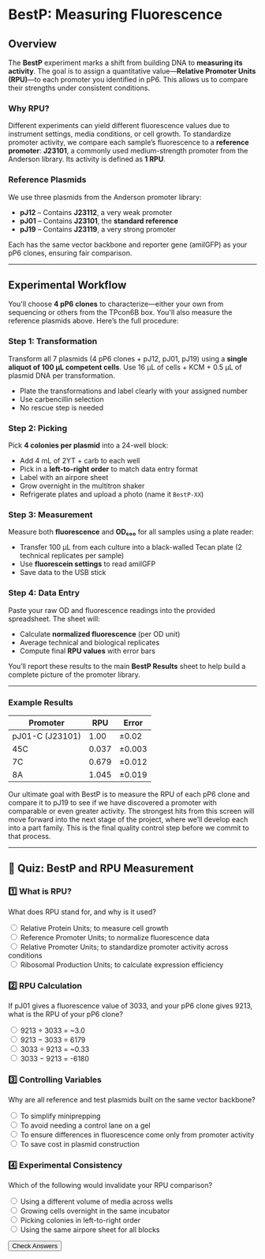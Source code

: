 # BestP: Measuring Fluorescence

## Overview

The **BestP** experiment marks a shift from building DNA to **measuring its activity**. The goal is to assign a quantitative value—**Relative Promoter Units (RPU)**—to each promoter you identified in pP6. This allows us to compare their strengths under consistent conditions.

### Why RPU?

Different experiments can yield different fluorescence values due to instrument settings, media conditions, or cell growth. To standardize promoter activity, we compare each sample’s fluorescence to a **reference promoter**: **J23101**, a commonly used medium-strength promoter from the Anderson library. Its activity is defined as **1 RPU**.

### Reference Plasmids

We use three plasmids from the Anderson promoter library:

- **pJ12** – Contains **J23112**, a very weak promoter
- **pJ01** – Contains **J23101**, the **standard reference**
- **pJ19** – Contains **J23119**, a very strong promoter

Each has the same vector backbone and reporter gene (amilGFP) as your pP6 clones, ensuring fair comparison.

---

## Experimental Workflow

You'll choose **4 pP6 clones** to characterize—either your own from sequencing or others from the TPcon6B box. You'll also measure the reference plasmids above. Here’s the full procedure:

### Step 1: Transformation

Transform all 7 plasmids (4 pP6 clones + pJ12, pJ01, pJ19) using a **single aliquot of 100 μL competent cells**. Use 16 μL of cells + KCM + 0.5 μL of plasmid DNA per transformation.

- Plate the transformations and label clearly with your assigned number
- Use carbencillin selection
- No rescue step is needed

### Step 2: Picking

Pick **4 colonies per plasmid** into a 24-well block:

- Add 4 mL of 2YT + carb to each well
- Pick in a **left-to-right order** to match data entry format
- Label with an airpore sheet
- Grow overnight in the multitron shaker
- Refrigerate plates and upload a photo (name it `BestP-XX`)

### Step 3: Measurement

Measure both **fluorescence** and **OD₆₀₀** for all samples using a plate reader:

- Transfer 100 μL from each culture into a black-walled Tecan plate (2 technical replicates per sample)
- Use **fluorescein settings** to read amilGFP
- Save data to the USB stick

### Step 4: Data Entry

Paste your raw OD and fluorescence readings into the provided spreadsheet. The sheet will:

- Calculate **normalized fluorescence** (per OD unit)
- Average technical and biological replicates
- Compute final **RPU values** with error bars

You’ll report these results to the main **BestP Results** sheet to help build a complete picture of the promoter library.

---

### Example Results

| Promoter | RPU | Error |
|----------|-----|-------|
| pJ01-C (J23101) | 1.00 | ±0.02 |
| 45C | 0.037 | ±0.003 |
| 7C | 0.679 | ±0.012 |
| 8A | 1.045 | ±0.019 |

Our ultimate goal with BestP is to measure the RPU of each pP6 clone and compare it to pJ19 to see if we have discovered a promoter with comparable or even greater activity. The strongest hits from this screen will move forward into the next stage of the project, where we’ll develop each into a part family. This is the final quality control step before we commit to that process.

---

## 🧪 Quiz: BestP and RPU Measurement

<form id="bestp_quiz_form">
  <h3>1️⃣ What is RPU?</h3>
  <p>What does RPU stand for, and why is it used?</p>
  <label><input type="radio" name="q1" value="a"> Relative Protein Units; to measure cell growth</label><br>
  <label><input type="radio" name="q1" value="b"> Reference Promoter Units; to normalize fluorescence data</label><br>
  <label><input type="radio" name="q1" value="c"> Relative Promoter Units; to standardize promoter activity across conditions</label><br>
  <label><input type="radio" name="q1" value="d"> Ribosomal Production Units; to calculate expression efficiency</label><br>
  <p id="bestp_res_q1"></p>

  <h3>2️⃣ RPU Calculation</h3>
  <p>If pJ01 gives a fluorescence value of 3033, and your pP6 clone gives 9213, what is the RPU of your pP6 clone?</p>
  <label><input type="radio" name="q2" value="a"> 9213 ÷ 3033 = ~3.0</label><br>
  <label><input type="radio" name="q2" value="b"> 9213 − 3033 = 6179</label><br>
  <label><input type="radio" name="q2" value="c"> 3033 ÷ 9213 = ~0.33</label><br>
  <label><input type="radio" name="q2" value="d"> 3033 − 9213 = -6180</label><br>
  <p id="bestp_res_q2"></p>

  <h3>3️⃣ Controlling Variables</h3>
  <p>Why are all reference and test plasmids built on the same vector backbone?</p>
  <label><input type="radio" name="q3" value="a"> To simplify miniprepping</label><br>
  <label><input type="radio" name="q3" value="b"> To avoid needing a control lane on a gel</label><br>
  <label><input type="radio" name="q3" value="c"> To ensure differences in fluorescence come only from promoter activity</label><br>
  <label><input type="radio" name="q3" value="d"> To save cost in plasmid construction</label><br>
  <p id="bestp_res_q3"></p>

  <h3>4️⃣ Experimental Consistency</h3>
  <p>Which of the following would invalidate your RPU comparison?</p>
  <label><input type="radio" name="q4" value="a"> Using a different volume of media across wells</label><br>
  <label><input type="radio" name="q4" value="b"> Growing cells overnight in the same incubator</label><br>
  <label><input type="radio" name="q4" value="c"> Picking colonies in left-to-right order</label><br>
  <label><input type="radio" name="q4" value="d"> Using the same airpore sheet for all blocks</label><br>
  <p id="bestp_res_q4"></p>

  <button type="button" id="bestp_submit_btn">Check Answers</button>
</form>

<script>
  document.getElementById("bestp_submit_btn").addEventListener("click", function () {
    const answers = {
      q1: "c",
      q2: "a",
      q3: "c",
      q4: "a"
    };
    ["q1", "q2", "q3", "q4"].forEach(function (q) {
      const selected = document.querySelector(`input[name="${q}"]:checked`);
      const result = document.getElementById(`bestp_res_${q}`);
      if (selected && selected.value === answers[q]) {
        result.innerHTML = "✅ Correct!";
        if (typeof progressManager !== "undefined") {
          progressManager.addCompletion(`bestp_${q}`, "correct");
        }
      } else {
        result.innerHTML = "❌ Try again.";
      }
    });
  });
</script>
<!-- 
----

## 🎥 Watch Before Lab

Watch the fluorescense measurement tutorial video before coming to lab.

<iframe width="560" height="315" src="https://www.youtube.com/embed/gKHO0HHPsXg" frameborder="0" allowfullscreen></iframe> -->
